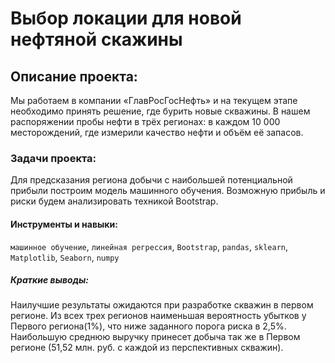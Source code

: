 # Выбор локации для новой нефтяной скажины

## Описание проекта:
Мы работаем в компании «ГлавРосГосНефть» и на текущем этапе необходимо принять решение, где бурить новые скважины.
В нашем распоряжении пробы нефти в трёх регионах: в каждом 10 000 месторождений, где измерили качество нефти и объём её запасов.

### Задачи проекта: 
Для предсказания региона добычи с наибольшей потенциальной прибыли построим модель машинного обучения. Возможную прибыль и риски будем анализировать техникой Bootstrap.

#### Инструменты и навыки:
`машинное обучение`, `линейная регрессия`, `Bootstrap`, `pandas`, `sklearn`, `Matplotlib`, `Seaborn`, `numpy`

##### Краткие выводы:
Наилучшие результаты ожидаются при разработке скважин в первом регионе.
Из всех трех регионов наименьшая вероятность убытков у Первого региона(1%), что ниже заданного порога риска в 2,5%.
Наибольшую среднюю выручку принесет добыча так же в Первом регионе (51,52 млн. руб. с каждой из перспективных скважин).

